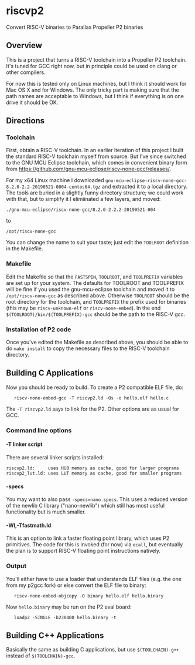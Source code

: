 # riscvp2

Convert RISC-V binaries to Parallax Propeller P2 binaries

## Overview

This is a project that turns a RISC-V toolchain into a Propeller P2 toolchain. It's tuned for GCC right now, but in principle could be used on clang or other compilers.

For now this is tested only on Linux machines, but I think it should work for Mac OS X and for Windows. The only tricky part is making sure that the path names are acceptable to Windows, but I think if everything is on one drive it should be OK.

## Directions

### Toolchain

First, obtain a RISC-V toolchain. In an earlier iteration of this project I built the standard RISC-V toolchain myself from source. But I've since switched to the GNU MCU Eclipse toolchain, which comes in convenient binary form from https://github.com/gnu-mcu-eclipse/riscv-none-gcc/releases/.

For my x64 Linux machine I downloaded `gnu-mcu-eclipse-riscv-none-gcc-8.2.0-2.2-20190521-0004-centos64.tgz` and extracted it to a local directory. The tools are buried in a slightly funny directory structure; we could work with that, but to simplify it I elimiinated a few layers, and moved:
```
./gnu-mcu-eclipse/riscv-none-gcc/8.2.0-2.2.2-20190521-004
```
to
```
/opt/riscv-none-gcc
```
You can change the name to suit your taste; just edit the `TOOLROOT` definition in the Makefile.

### Makefile

Edit the Makefile so that the `FASTSPIN`, `TOOLROOT`, and `TOOLPREFIX` variables are set up for your system. The defaults for TOOLROOT and TOOLPREFIX will be fine if you used the gnu-mcu-eclipse toolchain and moved it to `/opt/riscv-none-gcc` as described above. Otherwise `TOOLROOT` should be the root directory for the toolchain, and `TOOLPREFIX` the prefix used for binaries (this may be `riscv-unknown-elf` or `riscv-none-embed`). In the end `$(TOOLROOT)/bin/$(TOOLPREFIX)-gcc` should be the path to the RISC-V gcc.

### Installation of P2 code

Once you've edited the Makefile as described above, you should be able to do `make install` to copy the necessary files to the RISC-V toolchain directory.

## Building C Applications

Now you should be ready to build. To create a P2 compatible ELF file, do:
```
   riscv-none-embed-gcc -T riscvp2.ld -Os -o hello.elf hello.c
```

The `-T riscvp2.ld` says to link for the P2. Other options are as usual for GCC.

### Command line options

#### -T linker script

There are several linker scripts installed:
```
riscvp2.ld:     uses HUB memory as cache, good for larger programs
riscvp2_lut.ld: uses LUT memory as cache, good for smaller programs
```

#### -specs

You may want to also pass `-specs=nano.specs`. This uses a reduced version of the newlib C library ("nano-newlib") which still has most useful functionality but is much smaller.

#### -Wl,-Tfastmath.ld

This is an option to link a faster floating point library, which uses P2 primitives. The code for this is invoked (for now) via `ecall`, but eventually the plan is to support RISC-V floating point instructions natively.

### Output

You'll either have to use a loader that understands ELF files (e.g. the one from my p2gcc fork) or else convert the ELF file to binary:
```
   riscv-none-embed-objcopy -O binary hello.elf hello.binary
```
Now `hello.binary` may be run on the P2 eval board:
```
   loadp2 -SINGLE -b230400 hello.binary -t
```

## Building C++ Applications

Basically the same as building C applications, but use `$(TOOLCHAIN)-g++` instead of `$(TOOLCHAIN)-gcc`.
